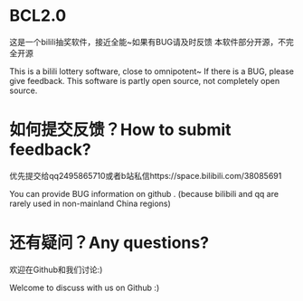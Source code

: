 # BCL2.0
这是一个bilili抽奖软件，接近全能~如果有BUG请及时反馈
本软件部分开源，不完全开源

This is a bilili lottery software, close to omnipotent~ If there is a BUG, please give feedback.
This software is partly open source, not completely open source.

# 如何提交反馈？How to submit feedback?
优先提交给qq2495865710或者b站私信https://space.bilibili.com/38085691

You can provide BUG information on github .
(because bilibili and qq are rarely used in non-mainland China regions)

# 还有疑问？Any questions?
欢迎在Github和我们讨论:)

Welcome to discuss with us on Github :)
